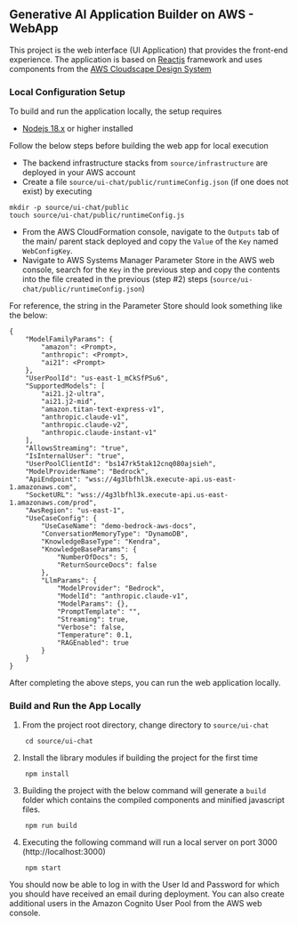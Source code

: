 ## Generative AI Application Builder on AWS - WebApp

This project is the web interface (UI Application) that provides the front-end experience. The application is
based on [Reactjs](https://react.dev/) framework and uses components from the [AWS Cloudscape Design System](https://cloudscape.design/)

### Local Configuration Setup

To build and run the application locally, the setup requires

-   [Nodejs 18.x](https://nodejs.org/en) or higher installed

Follow the below steps before building the web app for local execution

-   The backend infrastructure stacks from `source/infrastructure` are deployed in your AWS account
-   Create a file `source/ui-chat/public/runtimeConfig.json` (if one does not exist) by executing

```
mkdir -p source/ui-chat/public
touch source/ui-chat/public/runtimeConfig.js
```

-   From the AWS CloudFormation console, navigate to the `Outputs` tab of the main/ parent stack deployed and copy the `Value` of the `Key` named `WebConfigKey`.
-   Navigate to AWS Systems Manager Parameter Store in the AWS web console, search for the `Key` in the previous step and copy the contents into the file created in the previous (step #2) steps (`source/ui-chat/public/runtimeConfig.json`)

For reference, the string in the Parameter Store should look something like the below:

```
{
    "ModelFamilyParams": {
        "amazon": <Prompt>,
        "anthropic": <Prompt>,
        "ai21": <Prompt>
    },
    "UserPoolId": "us-east-1_mCkSfPSu6",
    "SupportedModels": [
        "ai21.j2-ultra",
        "ai21.j2-mid",
        "amazon.titan-text-express-v1",
        "anthropic.claude-v1",
        "anthropic.claude-v2",
        "anthropic.claude-instant-v1"
    ],
    "AllowsStreaming": "true",
    "IsInternalUser": "true",
    "UserPoolClientId": "bs147rk5tak12cnq080ajsieh",
    "ModelProviderName": "Bedrock",
    "ApiEndpoint": "wss://4g3lbfhl3k.execute-api.us-east-1.amazonaws.com",
    "SocketURL": "wss://4g3lbfhl3k.execute-api.us-east-1.amazonaws.com/prod",
    "AwsRegion": "us-east-1",
    "UseCaseConfig": {
        "UseCaseName": "demo-bedrock-aws-docs",
        "ConversationMemoryType": "DynamoDB",
        "KnowledgeBaseType": "Kendra",
        "KnowledgeBaseParams": {
            "NumberOfDocs": 5,
            "ReturnSourceDocs": false
        },
        "LlmParams": {
            "ModelProvider": "Bedrock",
            "ModelId": "anthropic.claude-v1",
            "ModelParams": {},
            "PromptTemplate": "",
            "Streaming": true,
            "Verbose": false,
            "Temperature": 0.1,
            "RAGEnabled": true
        }
    }
}
```

After completing the above steps, you can run the web application locally.

### Build and Run the App Locally

1. From the project root directory, change directory to `source/ui-chat`

```
    cd source/ui-chat
```

2. Install the library modules if building the project for the first time

```
    npm install
```

3. Building the project with the below command will generate a `build` folder which contains
   the compiled components and minified javascript files.

```
    npm run build
```

4. Executing the following command will run a local server on port 3000 (http://localhost:3000)

```
    npm start
```

You should now be able to log in with the User Id and Password for which you should have received an email during deployment. You can also
create additional users in the Amazon Cognito User Pool from the AWS web console.
